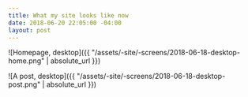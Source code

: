 ```yaml
---
title: What my site looks like now
date: 2018-06-20 22:05:00 -04:00
layout: post
---
```


![Homepage, desktop]({{ "/assets/-site/-screens/2018-06-18-desktop-home.png" | absolute_url }})

![A post, desktop]({{ "/assets/-site/-screens/2018-06-18-desktop-post.png" | absolute_url }})